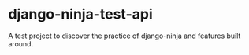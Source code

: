 # django-ninja-test-api
A test project to discover the practice of django-ninja and features built around.
